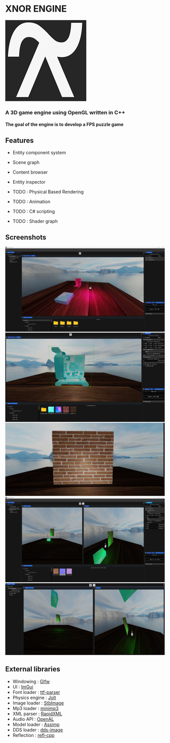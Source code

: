 # XNOR ENGINE 

![alt text](assets_internal/editor/logo.png)

### A 3D game engine using OpenGL written in C++
#### The goal of the engine is to develop a FPS puzzle game

## Features

- Entity component system
- Scene graph
- Content browser
- Entity inspector

- TODO : Physical Based Rendering
- TODO : Animation
- TODO : C# scripting
- TODO : Shader graph

## Screenshots

![alt text](screenshots/alpha/1.png)
![alt text](screenshots/alpha/2.png)
![alt text](screenshots/alpha/3.png)
![alt text](screenshots/alpha/4.png)
![alt text](screenshots/alpha/5.png)

## External libraries

- Windowing : [Glfw](https://www.glfw.org/)
- UI : [ImGui](https://github.com/ocornut/imgui)
- Font loader : [ttf-parser](https://github.com/kv01/ttf-parser)
- Physics engine : [Jolt](https://github.com/jrouwe/JoltPhysics)
- Image loader : [StbImage](https://github.com/nothings/stb/blob/master/stb_image.h)
- Mp3 loader : [minimp3](https://github.com/lieff/minimp3)
- XML parser : [RapidXML](https://github.com/Fe-Bell/RapidXML)
- Audio API : [OpenAL](https://www.openal.org/)
- Model loader : [Assimp](https://github.com/assimp/assimp)
- DDS loader : [dds-image](https://github.com/spnda/dds_image)
- Reflection : [refl-cpp](https://github.com/veselink1/refl-cpp)
